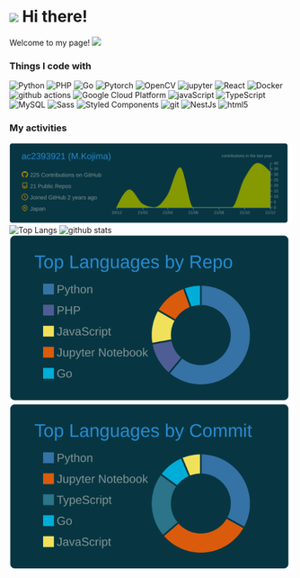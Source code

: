 <h1>
  <img src="https://emojis.slackmojis.com/emojis/images/1629187391/48673/doge.png?1629187391" width="30"/>
  Hi there!
</h1>

<p>Welcome to my page! <img src="https://emojis.slackmojis.com/emojis/images/1612948491/12491/waveboi.gif?1612948491" width="30"/></p>

<h3>Things I code with</h3>
<p>
  <img alt="Python" src="https://img.shields.io/badge/-Python-4179b6?style=flat-square&logo=python&logoColor=FFDC3A" />
  <img alt="PHP" src="https://img.shields.io/badge/-PHP-7377ad?style=flat-square&logo=php&logoColor=white" />
  <img alt="Go" src="https://img.shields.io/badge/-Go-FFFFFF?style=flat-square&logo=go&logoColor=1EBCAF" />
  <img alt="Pytorch" src="https://img.shields.io/badge/-Pytorch-FFFFFF?style=flat-square&logo=pytorch&logoColor=EE4926" />
  <img alt="OpenCV" src="https://img.shields.io/badge/-OpenCV-lightgreen?style=flat-square&logo=opencv&logoColor=red" />
  <img alt="jupyter" src="https://img.shields.io/badge/-jupyter-767677?style=flat-square&logo=jupyter&logoColor=F37726" />
  <img alt="React" src="https://img.shields.io/badge/-React-45b8d8?style=flat-square&logo=react&logoColor=white" />
  <img alt="Docker" src="https://img.shields.io/badge/-Docker-46a2f1?style=flat-square&logo=docker&logoColor=white" />
  <img alt="github actions" src="https://img.shields.io/badge/-Github_Actions-2088FF?style=flat-square&logo=github-actions&logoColor=white" />
  <img alt="Google Cloud Platform" src="https://img.shields.io/badge/-Google_Cloud_Platform-1a73e8?style=flat-square&logo=google-cloud&logoColor=white" />
  <img alt="javaScript" src="https://img.shields.io/badge/-JavaScript-EFD81D?style=flat-square&logo=javascript&logoColor=white" />
  <img alt="TypeScript" src="https://img.shields.io/badge/-TypeScript-007ACC?style=flat-square&logo=typescript&logoColor=white" />
  <img alt="MySQL" src="https://img.shields.io/badge/-MySQL-5B839B?style=flat-square&logo=mysql&logoColor=EC9222" />
  <img alt="Sass" src="https://img.shields.io/badge/-Sass-CC6699?style=flat-square&logo=sass&logoColor=white" />
  <img alt="Styled Components" src="https://img.shields.io/badge/-Styled_Components-db7092?style=flat-square&logo=styled-components&logoColor=white" />
  <img alt="git" src="https://img.shields.io/badge/-Git-F05032?style=flat-square&logo=git&logoColor=white" />
  <img alt="NestJs" src="https://img.shields.io/badge/-NestJs-ea2845?style=flat-square&logo=nestjs&logoColor=white" />
  <img alt="html5" src="https://img.shields.io/badge/-HTML5-E34F26?style=flat-square&logo=html5&logoColor=white" />
</p>

<h3>My activities</h3>
<div width="100px">
  <img src="https://raw.githubusercontent.com/ac2393921/ac2393921/main/profile-summary-card-output/solarized_dark/0-profile-details.svg">
  <div align="left">
    <img alt="Top Langs" height="145px" src="https://github-readme-stats.vercel.app/api/top-langs/?username=ac2393921&theme=solarized-dark&show_icons=true&layout=compact&hide_border=true" />
    <img alt="github stats" height="145px" width="360px" src="https://github-readme-stats.vercel.app/api?username=ac2393921&theme=solarized-dark&show_icons=true&hide_border=true" />
  </div>
  <div align="left">
    <img alt="Repos per language" src="https://raw.githubusercontent.com/ac2393921/ac2393921/main/profile-summary-card-output/solarized_dark/1-repos-per-language.svg" />
    <img alt="Most commit language" src="https://raw.githubusercontent.com/ac2393921/ac2393921/main/profile-summary-card-output/solarized_dark/2-most-commit-language.svg" />
  </div>
</div>

<!--
**ac2393921/ac2393921** is a ✨ _special_ ✨ repository because its `README.md` (this file) appears on your GitHub profile.

Here are some ideas to get you started:

- 🔭 I’m currently working on ...
- 🌱 I’m currently learning ...
- 👯 I’m looking to collaborate on ...
- 🤔 I’m looking for help with ...
- 💬 Ask me about ...
- 📫 How to reach me: ...
- 😄 Pronouns: ...
- ⚡ Fun fact: ...
-->
